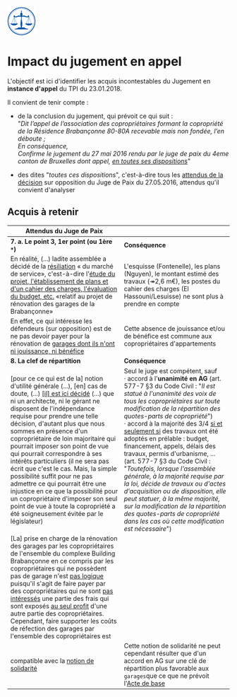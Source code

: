 <link rel="stylesheet" href="normal4.css" type="text/css" />

![](icon_justice.png)

# Impact du jugement en appel

L'objectif est ici d'identifier les acquis incontestables du Jugement en **instance d'appel** du TPI du 23.01.2018.

Il convient de tenir compte :

* de la conclusion du jugement, qui prévoit ce qui suit :<br>"*Dit l’appel de l’association des copropriétaires formant la copropriété de la Résidence
Brabançonne 80-80A recevable mais non fondée, l’en déboute ;<br>
En conséquence,<br>Confirme le jugement du 27 mai 2016 rendu par le juge de paix du 4eme canton de
Bruxelles dont appel, <u>en toutes ses dispositions</u>*"

* des dites "*toutes ces dispositions*", c'est-à-dire tous les [attendus de la décision](JP_Bxl_20160527.pdf) sur opposition du Juge de Paix du 27.05.2016, attendus qu'il convient d'analyser

## Acquis à retenir

| Attendus du Juge de Paix | &nbsp; |
| --- | --- |
| **7. a. Le point 3, 1er point (ou 1ère `*`)** | **Conséquence** | 
| En réalité, (...) ladite assemblée a décidé de la <u>résiliation</u> « du marché de service», c'est-à-dire l'<u>étude du projet, l'établissement de plans et d'un cahier des charges, l'évaluation du budget, etc.</u> «relatif au projet de rénovation des garages de la Brabançonne» | L'esquisse (Fontenelle), les plans (Nguyen), le montant estimé des travaux (&Rarr;2,6 m&euro;), les postes du cahier des charges (El Hassouni/Lesuisse) ne sont plus à prendre en compte |
| En effet, ce qui intéresse les défendeurs (sur opposition) est de ne pas devoir payer pour la rénovation de <u>garages dont ils n'ont ni jouissance, ni bénéfice</u>  | Cette absence de jouissance et/ou de bénéfice est commune aux copropriétaires d'appartements |
| **8. La clef de répartition** | **Conséquence** | 
| [pour ce ce qui est de la] notion d'utilité générale (...), [en] cas de doute, (...) <u>[il] est ici décidé</u> (...) que ni un architecte, ni le gérant ne disposent de l'indépendance requise pour prendre une telle décision, d'autant plus que nous sommes en présence d'un copropriétaire de loin majoritaire qui pourrait imposer son point de vue qui pourrait correspondre à ses intérêts particuliers (il ne sera pas écrit que c'est le cas. Mais, la simple possibilité suffit pour ne pas admettre ce qui pourrait être une injustice en ce que la possibilité pour un copropriétaire d'imposer son seul point de vue à toute la copropriété a été soigneusement évitée par le législateur)   | Seul le juge est compétent, sauf<br>&middot; accord à l'**unanimité en AG** (art. 577-7 §3 du Code Civil : "*Il est statué à l'unanimité des voix de tous les copropriétaires sur toute modification de la répartition des quotes-parts de copropriété*")<br>&middot; accord à la majorité des 3/4 <u>si et seulement si</u> des travaux ont été adoptés en prélable : budget, financement, appels, délais des travaux, permis d'urbanisme, ... (art. 577-7 §3 du Code Civil : "*Toutefois, lorsque l'assemblée générale, à la majorité requise par la loi, décide de travaux ou d'actes d'acquisition ou de disposition, elle peut statuer, à la même majorité, sur la modification de la répartition des quotes-parts de copropriété dans les cas où cette modification est nécessaire*") |
| [La] prise en charge de la rénovation des garages par les copropriétaires de l'ensemble du complexe Building Brabançonne en ce compris par les copropriétaires qui ne possèdent pas de garage n'est <u>pas logique</u> puisqu'il s'agit de faire payer par des copropriétaires qui ne sont <u>pas intéressés</u> une partie des frais qui sont exposés <u>au seul profit</u> d'une autre partie des copropriétaires. Cependant, faire supporter les coûts de réfection des garages par l'ensemble des copropriétaires est
compatible avec la <u>notion de solidarité</u>  | Cette notion de solidarité ne peut cependant résulter que d'un accord en AG sur une clé de répartition plus favorable aux `garages`que ce que ne prévoit l'[Acte de base](acte_base.md) |

